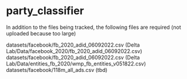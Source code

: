 # party_classifier

In addition to the files being tracked, the following files are required (not uploaded because too large)

datasets/facebook/fb_2020_adid_06092022.csv (Delta Lab/Data/facebook_2020/fb_2020_adid_06092022.csv)
datasets/facebook/fb_2020_adid_06092022.csv (Delta Lab/Data/entities_fb_2020/wmp_fb_entities_v051822.csv)
datasets/facebook/118m_all_ads.csv (tbd)
